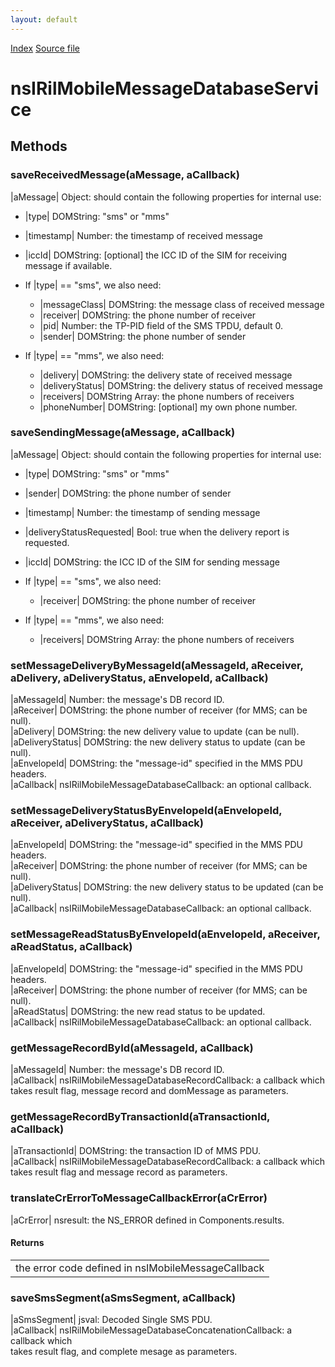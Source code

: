 ```yaml
---
layout: default
---
```

<div id='links'><a href="../index.html">Index</a>
<a href="http://dxr.mozilla.org/mozilla-central/source/dom/mobilemessage/interfaces/nsIRilMobileMessageDatabaseService.idl">Source file</a>
</div>

# nsIRilMobileMessageDatabaseService #

## Methods ##

### saveReceivedMessage(aMessage, aCallback) ###
  
|aMessage| Object: should contain the following properties for internal use:  
  - |type| DOMString: "sms" or "mms"  
  - |timestamp| Number: the timestamp of received message  
  - |iccId| DOMString: [optional] the ICC ID of the SIM for receiving  
                       message if available.  
  
  - If |type| == "sms", we also need:  
    - |messageClass| DOMString: the message class of received message  
    - |receiver| DOMString: the phone number of receiver  
    - |pid| Number: the TP-PID field of the SMS TPDU, default 0.  
    - |sender| DOMString: the phone number of sender  
  
  - If |type| == "mms", we also need:  
    - |delivery| DOMString: the delivery state of received message  
    - |deliveryStatus| DOMString: the delivery status of received message  
    - |receivers| DOMString Array: the phone numbers of receivers  
    - |phoneNumber| DOMString: [optional] my own phone number.  
  

### saveSendingMessage(aMessage, aCallback) ###
  
|aMessage| Object: should contain the following properties for internal use:  
  - |type| DOMString: "sms" or "mms"  
  - |sender| DOMString: the phone number of sender  
  - |timestamp| Number: the timestamp of sending message  
  - |deliveryStatusRequested| Bool: true when the delivery report is requested.  
  - |iccId| DOMString: the ICC ID of the SIM for sending message  
  
  - If |type| == "sms", we also need:  
    - |receiver| DOMString: the phone number of receiver  
  
  - If |type| == "mms", we also need:  
    - |receivers| DOMString Array: the phone numbers of receivers  
  

### setMessageDeliveryByMessageId(aMessageId, aReceiver, aDelivery, aDeliveryStatus, aEnvelopeId, aCallback) ###
  
|aMessageId| Number: the message's DB record ID.  
|aReceiver| DOMString: the phone number of receiver (for MMS; can be null).  
|aDelivery| DOMString: the new delivery value to update (can be null).  
|aDeliveryStatus| DOMString: the new delivery status to update (can be null).  
|aEnvelopeId| DOMString: the "message-id" specified in the MMS PDU headers.  
|aCallback| nsIRilMobileMessageDatabaseCallback: an optional callback.  
  

### setMessageDeliveryStatusByEnvelopeId(aEnvelopeId, aReceiver, aDeliveryStatus, aCallback) ###
  
|aEnvelopeId| DOMString: the "message-id" specified in the MMS PDU headers.  
|aReceiver| DOMString: the phone number of receiver (for MMS; can be null).  
|aDeliveryStatus| DOMString: the new delivery status to be updated (can be null).  
|aCallback| nsIRilMobileMessageDatabaseCallback: an optional callback.  
  

### setMessageReadStatusByEnvelopeId(aEnvelopeId, aReceiver, aReadStatus, aCallback) ###
  
|aEnvelopeId| DOMString: the "message-id" specified in the MMS PDU headers.  
|aReceiver| DOMString: the phone number of receiver (for MMS; can be null).  
|aReadStatus| DOMString: the new read status to be updated.  
|aCallback| nsIRilMobileMessageDatabaseCallback: an optional callback.  
  

### getMessageRecordById(aMessageId, aCallback) ###
  
|aMessageId| Number: the message's DB record ID.  
|aCallback| nsIRilMobileMessageDatabaseRecordCallback: a callback which  
  takes result flag, message record and domMessage as parameters.  
  

### getMessageRecordByTransactionId(aTransactionId, aCallback) ###
  
|aTransactionId| DOMString: the transaction ID of MMS PDU.  
|aCallback| nsIRilMobileMessageDatabaseRecordCallback: a callback which  
  takes result flag and message record as parameters.  
  

### translateCrErrorToMessageCallbackError(aCrError) ###
  
|aCrError| nsresult: the NS_ERROR defined in Components.results.  
  
  

#### Returns ####

<table>

<tr>
<td>the error code defined in nsIMobileMessageCallback  
</td>
</tr>

</table>

### saveSmsSegment(aSmsSegment, aCallback) ###
  
|aSmsSegment| jsval: Decoded Single SMS PDU.  
|aCallback| nsIRilMobileMessageDatabaseConcatenationCallback: a callback which  
  takes result flag, and complete mesage as parameters.  
  
